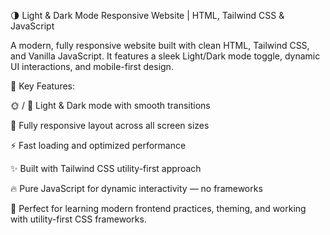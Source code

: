 🌗 Light & Dark Mode Responsive Website | HTML, Tailwind CSS & JavaScript

A modern, fully responsive website built with clean HTML, Tailwind CSS, and Vanilla JavaScript. It features a sleek Light/Dark mode toggle, dynamic UI interactions, and mobile-first design.

🚀 Key Features:

🌞 / 🌙 Light & Dark mode with smooth transitions

📱 Fully responsive layout across all screen sizes

⚡ Fast loading and optimized performance

✨ Built with Tailwind CSS utility-first approach

🔥 Pure JavaScript for dynamic interactivity — no frameworks

🔧 Perfect for learning modern frontend practices, theming, and working with utility-first CSS frameworks.
